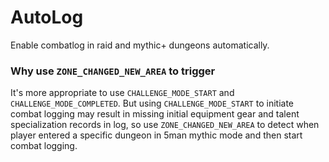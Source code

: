 # AutoLog
Enable combatlog in raid and mythic+ dungeons automatically.

### Why use `ZONE_CHANGED_NEW_AREA` to trigger
It's more appropriate to use `CHALLENGE_MODE_START` and `CHALLENGE_MODE_COMPLETED`. But using `CHALLENGE_MODE_START` to initiate combat logging may result in missing initial equipment gear and talent specialization records in log, so use `ZONE_CHANGED_NEW_AREA` to detect when player entered a specific dungeon in 5man mythic mode and then start combat logging.
